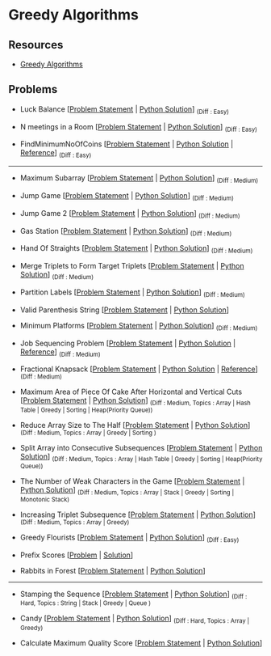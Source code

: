 # Greedy Algorithms

## Resources

- [Greedy Algorithms](https://www.programiz.com/dsa/greedy-algorithm)

## Problems

- Luck Balance [[Problem Statement](https://www.hackerrank.com/challenges/luck-balance/problem) | [Python Solution](/CompetitiveProgramming/GreedyAlgorithms/LuckBalance/LuckBalance.py)] <sub> (Diff : Easy) </sub>

- N meetings in a Room [[Problem Statement](https://practice.geeksforgeeks.org/problems/n-meetings-in-one-room-1587115620/1) | [Python Solution](/CompetitiveProgramming/GreedyAlgorithms/NMeetingsInARoom/NMeetingInARoom.py)] <sub> (Diff : Easy) </sub>

- FindMinimumNoOfCoins [[Problem Statement](https://www.codingninjas.com/codestudio/problems/975277) | [Python Solution](/CompetitiveProgramming/GreedyAlgorithms/FindMinimumNoOfCoins/FindMinimumNoOfCoins.py) | [Reference](https://www.geeksforgeeks.org/find-minimum-number-of-coins-that-make-a-change/)] <sub> (Diff : Easy) </sub>

---

- Maximum Subarray [[Problem Statement](https://leetcode.com/problems/maximum-subarray/) | [Python Solution](/CompetitiveProgramming/GreedyAlgorithms/maximumSubarray.py)] <sub> (Diff : Medium) </sub>

- Jump Game [[Problem Statement](https://leetcode.com/problems/jump-game/) | [Python Solution](/CompetitiveProgramming/GreedyAlgorithms/jumpGame.py)] <sub> (Diff : Medium) </sub>

- Jump Game 2 [[Problem Statement](https://leetcode.com/problems/jump-game-ii/) | [Python Solution](/CompetitiveProgramming/GreedyAlgorithms/jumpGame2.py)] <sub> (Diff : Medium) </sub>

- Gas Station [[Problem Statement](https://leetcode.com/problems/gas-station/) | [Python Solution](/CompetitiveProgramming/GreedyAlgorithms/gasStattion.py)] <sub> (Diff : Medium) </sub>

- Hand Of Straights [[Problem Statement](https://leetcode.com/problems/hand-of-straights/) | [Python Solution](/CompetitiveProgramming/GreedyAlgorithms/handOfStraights.py)] <sub> (Diff : Medium) </sub>

- Merge Triplets to Form Target Triplets [[Problem Statement](https://leetcode.com/problems/merge-triplets-to-form-target-triplet/) | [Python Solution](/CompetitiveProgramming/GreedyAlgorithms/mergeTripletsToFormTargetTriplets.py)] <sub> (Diff : Medium) </sub>

- Partition Labels [[Problem Statement](https://leetcode.com/problems/partition-labels/) | [Python Solution](/CompetitiveProgramming/GreedyAlgorithms/partitionLabels.py)] <sub> (Diff : Medium) </sub>

- Valid Parenthesis String [[Problem Statement](https://leetcode.com/problems/valid-parenthesis-string/description/) | [Python Solution](/CompetitiveProgramming/GreedyAlgorithms/validParanthesisString.py)]

- Minimum Platforms [[Problem Statement](https://practice.geeksforgeeks.org/problems/minimum-platforms-1587115620/1#) | [Python Solution](/CompetitiveProgramming/GreedyAlgorithms/MinimumPlatforms/MinimumPlatforms.py)] <sub> (Diff : Medium) </sub>

- Job Sequencing Problem [[Problem Statement](https://practice.geeksforgeeks.org/problems/job-sequencing-problem-1587115620/1#) | [Python Solution](/CompetitiveProgramming/GreedyAlgorithms/JobSequencingProblem/JobSequencingProblem.py) | [Reference](https://www.geeksforgeeks.org/job-sequencing-problem/)] <sub> (Diff : Medium) </sub>

- Fractional Knapsack [[Problem Statement](https://practice.geeksforgeeks.org/problems/fractional-knapsack-1587115620/1) | [Python Solution](/CompetitiveProgramming/GreedyAlgorithms/FractionalKnapsack/FractionalKnapsack.py) | [Reference](https://www.geeksforgeeks.org/fractional-knapsack-problem/)] <sub> (Diff : Medium) </sub>

- Maximum Area of Piece Of Cake After Horizontal and Vertical Cuts [[Problem Statement](https://leetcode.com/problems/maximum-area-of-a-piece-of-cake-after-horizontal-and-vertical-cuts/) | [Python Solution](/CompetitiveProgramming/GreedyAlgorithms/MaxAreaOfPieceOfCake/MaxAreaOfPieceOfCake.py)] <sub> (Diff : Medium, Topics : Array | Hash Table | Greedy | Sorting | Heap(Priority Queue)) </sub>

- Reduce Array Size to The Half [[Problem Statement](https://leetcode.com/problems/reduce-array-size-to-the-half/) | [Python Solution](/CompetitiveProgramming/GreedyAlgorithms/reduceArraySizeToHalf.py)] <sub> (Diff : Medium, Topics : Array | Greedy | Sorting ) </sub>

- Split Array into Consecutive Subsequences [[Problem Statement](https://leetcode.com/problems/split-array-into-consecutive-subsequences/) | [Python Solution](/CompetitiveProgramming/GreedyAlgorithms/splitArrayIntoConsecutiveSubsequence.py)] <sub> (Diff : Medium, Topics : Array | Hash Table | Greedy | Sorting | Heap(Priority Queue)) </sub>

- The Number of Weak Characters in the Game [[Problem Statement](https://leetcode.com/problems/the-number-of-weak-characters-in-the-game/) | [Python Solution](/CompetitiveProgramming/GreedyAlgorithms/noOfWeekCharactersInAGame.py)] <sub> (Diff : Medium, Topics : Array | Stack | Greedy | Sorting | Monotonic Stack) </sub>

- Increasing Triplet Subsequence [[Problem Statement](https://leetcode.com/problems/increasing-triplet-subsequence/) | [Python Solution](/CompetitiveProgramming/GreedyAlgorithms/increasingTripletSubsequence.py)] <sub> (Diff : Medium, Topics : Array | Greedy) </sub>

- Greedy Flourists [[Problem Statement](https://www.hackerrank.com/challenges/greedy-florist/problem) | [Python Solution](/CompetitiveProgramming/GreedyAlgorithms/GreedyFlorist/GreedyFlorist.py)] <sub> (Diff : Easy) </sub>

- Prefix Scores [[Problem](https://www.hackerrank.com/test/62e9a8ejqa5/questions/94s5krce64a) | [Solution](https://takeitoutamber.medium.com/hackerrank-coding-interview-6-prefix-scores-7a28622b9841)]

- Rabbits in Forest [[Problem Statement](https://leetcode.com/problems/rabbits-in-forest) | [Python Solution](/CompetitiveProgramming/GreedyAlgorithms/noOfRabbits.py)]

---

- Stamping the Sequence [[Problem Statement](https://leetcode.com/problems/stamping-the-sequence/) | [Python Solution](/CompetitiveProgramming/GreedyAlgorithms/stampingTheSequence.py)] <sub> (Diff : Hard, Topics : String | Stack | Greedy | Queue ) </sub>

- Candy [[Problem Statement](https://leetcode.com/problems/candy/) | [Python Solution](/CompetitiveProgramming/GreedyAlgorithms/Candy/Candy.py)] <sub> (Diff : Hard, Topics : Array | Greedy) </sub>

- Calculate Maximum Quality Score [[Problem Statement](https://www.fastprep.io/problems/amazon-calculate-max-quality-score) | [Python Solution](/CompetitiveProgramming/GreedyAlgorithms/calculateMaximumQualityScore.py)]
